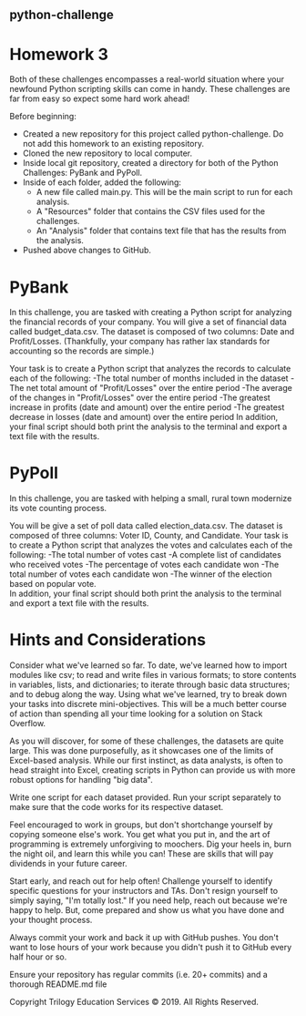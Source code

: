 ## python-challenge

# Homework 3
Both of these challenges encompasses a real-world situation where your newfound Python scripting skills can come in handy. These challenges are far from easy so expect some hard work ahead!

Before beginning:
- Created a new repository for this project called python-challenge. Do not add this homework to an existing repository.
- Cloned the new repository to local computer.
- Inside local git repository, created a directory for both of the Python Challenges: PyBank and  PyPoll.
- Inside of each folder, added the following:
   - A new file called main.py. This will be the main script to run for each analysis.
   - A "Resources" folder that contains the CSV files used for the challenges.
   - An "Analysis" folder that contains text file that has the results from the analysis.
- Pushed above changes to GitHub.


# PyBank
In this challenge, you are tasked with creating a Python script for analyzing the financial records of your company. You will give a set of financial data called budget_data.csv. The dataset is composed of two columns: Date and Profit/Losses. (Thankfully, your company has rather lax standards for accounting so the records are simple.)

Your task is to create a Python script that analyzes the records to calculate each of the following:
   -The total number of months included in the dataset
   -The net total amount of "Profit/Losses" over the entire period
   -The average of the changes in "Profit/Losses" over the entire period
   -The greatest increase in profits (date and amount) over the entire period
   -The greatest decrease in losses (date and amount) over the entire period
In addition, your final script should both print the analysis to the terminal and export a text file with the results.


# PyPoll
In this challenge, you are tasked with helping a small, rural town modernize its vote counting process.

You will be give a set of poll data called election_data.csv. The dataset is composed of three columns: Voter ID, County, and Candidate. Your task is to create a Python script that analyzes the votes and calculates each of the following:
     -The total number of votes cast
     -A complete list of candidates who received votes
     -The percentage of votes each candidate won
     -The total number of votes each candidate won
     -The winner of the election based on popular vote.   
In addition, your final script should both print the analysis to the terminal and export a text file with the results.


# Hints and Considerations
Consider what we've learned so far. To date, we've learned how to import modules like csv; to read and write files in various formats; to store contents in variables, lists, and dictionaries; to iterate through basic data structures; and to debug along the way. Using what we've learned, try to break down your tasks into discrete mini-objectives. This will be a much better course of action than spending all your time looking for a solution on Stack Overflow.

As you will discover, for some of these challenges, the datasets are quite large. This was done purposefully, as it showcases one of the limits of Excel-based analysis. While our first instinct, as data analysts, is often to head straight into Excel, creating scripts in Python can provide us with more robust options for handling "big data".

Write one script for each dataset provided. Run your script separately to make sure that the code works for its respective dataset.

Feel encouraged to work in groups, but don't shortchange yourself by copying someone else's work. You get what you put in, and the art of programming is extremely unforgiving to moochers. Dig your heels in, burn the night oil, and learn this while you can! These are skills that will pay dividends in your future career.

Start early, and reach out for help often! Challenge yourself to identify specific questions for your instructors and TAs. Don't resign yourself to simply saying, "I'm totally lost." If you need help, reach out because we're happy to help. But, come prepared and show us what you have done and your thought process.

Always commit your work and back it up with GitHub pushes. You don't want to lose hours of your work because you didn't push it to GitHub every half hour or so.

Ensure your repository has regular commits (i.e. 20+ commits) and a thorough README.md file




Copyright
Trilogy Education Services © 2019. All Rights Reserved.
